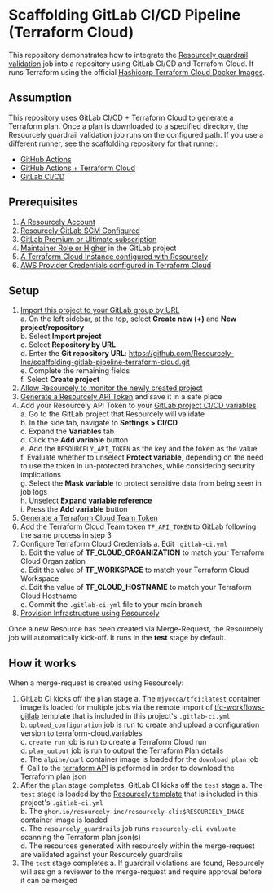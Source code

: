 # Scaffolding GitLab CI/CD Pipeline (Terraform Cloud)

This repository demonstrates how to integrate the [Resourcely guardrail validation](https://github.com/Resourcely-Inc/resourcely-gitLab-template) job into a repository using GitLab CI/CD and Terrafom Cloud. It runs Terraform using the official [Hashicorp Terraform Cloud Docker Images](https://github.com/hashicorp/tfc-workflows-gitlab).

## Assumption

This repository uses GitLab CI/CD + Terraform Cloud to generate a Terraform plan. Once a plan is downloaded to a specified directory, the Resourcely guardrail validation job runs on the configured path. If you use a different runner, see the scaffolding repository for that runner:

- [GitHub Actions](https://github.com/Resourcely-Inc/scaffolding-github-actions)
- [GitHub Actions + Terraform Cloud](https://github.com/Resourcely-Inc/scaffolding-github-terraform-cloud)
- [GitLab CI/CD](https://github.com/Resourcely-Inc/scaffolding-gitlab-pipeline)

## Prerequisites

1. [A Resourcely Account](https://docs.resourcely.io/resourcely-terms/user-management/resourcely-account)
2. [Resourcely GitLab SCM Configured](https://docs.resourcely.io/integrations/source-code-management/gitlab)
3. [GitLab Premium or Ultimate subscription](https://about.gitlab.com/pricing/)
4. [Maintainer Role or Higher](https://docs.gitlab.com/ee/user/permissions.html#roles) in the GitLab project
5. [A Terraform Cloud Instance configured with Resourcely](https://docs.resourcely.io/integrations/terraform-integration/terraform-cloud)
6. [AWS Provider Credentials configured in Terraform Cloud](https://registry.terraform.io/providers/hashicorp/aws/latest/docs#authentication-and-configuration)

## Setup

1. [Import this project to your GitLab group by URL](https://docs.gitlab.com/ee/user/project/import/repo_by_url.html)  
    a. On the left sidebar, at the top, select **Create new (+)** and **New project/repository**  
    b. Select **Import project**  
    c. Select **Repository by URL**  
    d. Enter the **Git repository URL**: https://github.com/Resourcely-Inc/scaffolding-gitlab-pipeline-terraform-cloud.git  
    e. Complete the remaining fields  
    f. Select **Create project**
2. [Allow Resourcely to monitor the newly created project](https://docs.resourcely.io/onboarding/source-code-management-integration/gitlab#choosing-a-repository-for-resourcely-to-monitor)
3. [Generate a Resourcely API Token](https://docs.resourcely.io/onboarding/api-access-token-generation) and save it in a safe place
4. Add your Resourcely API Token to your [GitLab project CI/CD variables](https://docs.gitlab.com/ee/ci/variables/)  
    a. Go to the GitLab project that Resourcely will validate  
    b. In the side tab, navigate to **Settings > CI/CD**  
    c. Expand the **Variables** tab  
    d. Click the **Add variable** button  
    e. Add the `RESOURCELY_API_TOKEN` as the key and the token as the value  
    f. Evaluate whether to unselect **Protect variable**, depending on the need to use the token in un-protected branches, while considering security implications  
    g. Select the **Mask variable** to protect sensitive data from being seen in job logs  
    h. Unselect **Expand variable reference**  
    i. Press the **Add variable** button  
5. [Generate a Terraform Cloud Team Token](https://developer.hashicorp.com/terraform/cloud-docs/users-teams-organizations/api-tokens#team-api-tokens)
6. Add the Terraform Cloud Team token `TF_API_TOKEN` to GitLab following the same process in step 3
7. Configure Terraform Cloud Credentials
    a. Edit `.gitlab-ci.yml`  
    b. Edit the value of **TF_CLOUD_ORGANIZATION** to match your Terraform Cloud Organization  
    c. Edit the value of **TF_WORKSPACE** to match your Terraform Cloud Workspace  
    d. Edit the value of **TF_CLOUD_HOSTNAME** to match your Terraform Cloud Hostname  
    e. Commit the `.gitlab-ci.yml` file to your main branch  
8. [Provision Infrastructure using Resourcely](https://docs.resourcely.io/using-resourcely)  

Once a new Resource has been created via Merge-Request, the Resourcely job will automatically kick-off. It runs in the **test** stage by default.

## How it works

When a merge-request is created using Resourcely:

1. GitLab CI kicks off the `plan` stage
    a. The `mjyocca/tfci:latest` container image is loaded for multiple jobs via the remote import of [tfc-workflows-gitlab](https://github.com/hashicorp/tfc-workflows-gitlab/tree/main) template that is included in this project's `.gitlab-ci.yml`  
    b. `upload_configuration` job is run to create and upload a configuration version to terraform-cloud.variables  
    c. `create_run` job is run to create a Terraform Cloud run  
    d. `plan_output` job is run to output the Terraform Plan details  
    e. The `alpine/curl` container image is loaded for the `download_plan` job  
    f. Call to the [terraform API](https://developer.hashicorp.com/terraform/cloud-docs/api-docs/plans#retrieve-the-json-execution-plan) is peformed in order to download the Terraform plan json  
2. After the `plan` stage completes, GitLab CI kicks off the `test` stage
    a. The `test` stage is loaded by the [Resourcely template](https://gitlab.com/fern-inc/resourcely/resourcely-gitlab-guardrails) that is included in this project's `.gitlab-ci.yml`  
    b. The `ghcr.io/resourcely-inc/resourcely-cli:$RESOURCELY_IMAGE` container image is loaded  
    c. The `resourcely_guardrails` job runs `resourcely-cli evaluate` scanning the Terraform plan json(s)  
    d. The resources generated with resourcely within the merge-request are validated against your Resourcely guardrails  
4. The `test` stage completes
    a. If guardrail violations are found, Resourcely will assign a reviewer to the merge-request and require approval before it can be merged  
